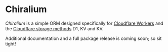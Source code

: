 # Chiralium
*Chiralium* is a simple ORM designed specifically for [Cloudflare Workers](https://workers.cloudflare.com/) and the [Cloudflare storage methods](https://developers.cloudflare.com/workers/platform/storage-options/#choose-a-data-or-storage-product-for-your-use-case) D1, KV and KV.

Additional documentation and a full package release is coming soon; so sit tight!